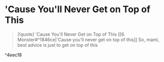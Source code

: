 # 'Cause You'll Never Get on Top of This

> [!quote] 'Cause You'll Never Get on Top of This
[[6. Monster#^1846ce|'Cause you'll never get on top of this]]
So, mami, best advice is just to get on top of this

^4eec18


